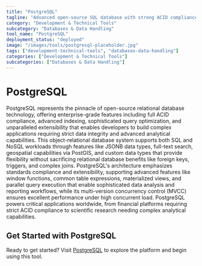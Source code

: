 ```yaml
---
title: "PostgreSQL"
tagline: "Advanced open-source SQL database with strong ACID compliance and extensibility"
category: "Development & Technical Tools"
subcategory: "Databases & Data Handling"
tool_name: "PostgreSQL"
deployment_status: "deployed"
image: "/images/tools/postgresql-placeholder.jpg"
tags: ["development-technical-tools", "databases-data-handling"]
categories: ["Development & Technical Tools"]
subcategories: ["Databases & Data Handling"]
---
```


# PostgreSQL

PostgreSQL represents the pinnacle of open-source relational database technology, offering enterprise-grade features including full ACID compliance, advanced indexing, sophisticated query optimization, and unparalleled extensibility that enables developers to build complex applications requiring strict data integrity and advanced analytical capabilities. This object-relational database system supports both SQL and NoSQL workloads through features like JSONB data types, full-text search, geospatial capabilities via PostGIS, and custom data types that provide flexibility without sacrificing relational database benefits like foreign keys, triggers, and complex joins. PostgreSQL's architecture emphasizes standards compliance and extensibility, supporting advanced features like window functions, common table expressions, materialized views, and parallel query execution that enable sophisticated data analysis and reporting workflows, while its multi-version concurrency control (MVCC) ensures excellent performance under high concurrent load. PostgreSQL powers critical applications worldwide, from financial platforms requiring strict ACID compliance to scientific research needing complex analytical capabilities.

## Get Started with PostgreSQL

Ready to get started? Visit [PostgreSQL](https://www.postgresql.org) to explore the platform and begin using this tool.